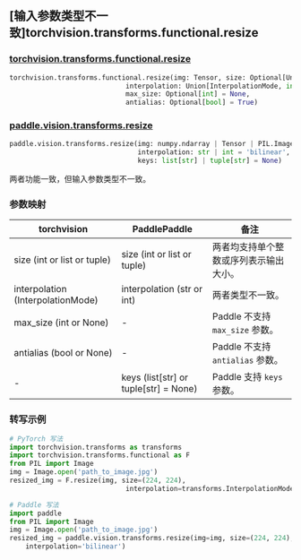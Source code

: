 ## [输入参数类型不一致]torchvision.transforms.functional.resize

### [torchvision.transforms.functional.resize](https://pytorch.org/vision/main/generated/torchvision.transforms.functional.resize.html)

```python
torchvision.transforms.functional.resize(img: Tensor, size: Optional[Union[int, Sequence[int]]],
                             interpolation: Union[InterpolationMode, int] = InterpolationMode.BILINEAR,
                             max_size: Optional[int] = None,
                             antialias: Optional[bool] = True)
```

### [paddle.vision.transforms.resize](https://www.paddlepaddle.org.cn/documentation/docs/zh/develop/api/paddle/vision/transforms/resize_cn.html)

```python
paddle.vision.transforms.resize(img: numpy.ndarray | Tensor | PIL.Image, size: int | list | tuple,
                                interpolation: str | int = 'bilinear',
                                keys: list[str] | tuple[str] = None)
```

两者功能一致，但输入参数类型不一致。

### 参数映射

| torchvision | PaddlePaddle | 备注                                                         |
| ----------------------------- | -------------------------------- | ------------------------------------------------------------ |
| size (int or list or tuple) | size (int or list or tuple)      | 两者均支持单个整数或序列表示输出大小。                       |
| interpolation (InterpolationMode) | interpolation (str or int) | 两者类型不一致。               |
| max_size (int or None)        | -                                | Paddle 不支持 `max_size` 参数。                             |
| antialias (bool or None)      | -                                | Paddle 不支持 `antialias` 参数。                             |
| -                             | keys (list[str] or tuple[str] = None) | Paddle 支持 `keys` 参数。 |


### 转写示例


```python
# PyTorch 写法
import torchvision.transforms as transforms
import torchvision.transforms.functional as F
from PIL import Image
img = Image.open('path_to_image.jpg')
resized_img = F.resize(img, size=(224, 224),
                             interpolation=transforms.InterpolationMode.BILINEAR)

# Paddle 写法
import paddle
from PIL import Image
img = Image.open('path_to_image.jpg')
resized_img = paddle.vision.transforms.resize(img=img, size=(224, 224),
    interpolation='bilinear')

```
